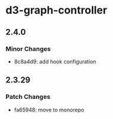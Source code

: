 # d3-graph-controller

## 2.4.0

### Minor Changes

- 8c8a4d9: add hook configuration

## 2.3.29

### Patch Changes

- fa65948: move to monorepo
